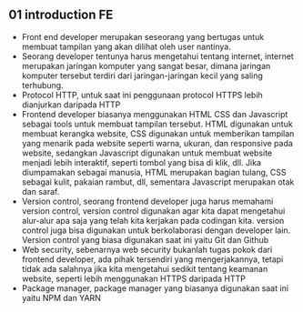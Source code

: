 ## 01 introduction FE

- Front end developer merupakan seseorang yang bertugas untuk membuat tampilan yang akan dilihat oleh user nantinya. 
- Seorang developer tentunya harus mengetahui tentang internet, internet merupakan jaringan komputer yang sangat besar, dimana jaringan komputer tersebut terdiri dari jaringan-jaringan kecil yang saling terhubung.
- Protocol HTTP, untuk saat ini penggunaan protocol HTTPS lebih dianjurkan daripada HTTP
- Frontend developer biasanya menggunakan HTML CSS dan Javascript sebagai tools untuk membuat tampilan tersebut. HTML digunakan untuk membuat kerangka website, CSS digunakan untuk memberikan tampilan yang menarik pada website seperti warna, ukuran, dan responsive pada website, sedangkan Javascript digunakan untuk membuat website menjadi lebih interaktif, seperti tombol yang bisa di klik, dll. Jika diumpamakan sebagai manusia, HTML merupakan bagian tulang, CSS sebagai kulit, pakaian rambut, dll, sementara Javascript merupakan otak dan saraf. 
- Version control, seorang frontend developer juga harus memahami version control, version control digunakan agar kita dapat mengetahui alur-alur apa saja yang telah kita kerjakan pada codingan kita. version control juga bisa digunakan untuk berkolaborasi dengan developer lain. Version control yang biasa digunakan saat ini yaitu Git dan Github
- Web security, sebenarnya web security bukanlah tugas pokok dari frontend developer, ada pihak tersendiri yang mengerjakannya, tetapi tidak ada salahnya jika kita mengetahui sedikit tentang keamanan website, seperti lebih menggunakan HTTPS daripada HTTP
- Package manager, package manager yang biasanya digunakan saat ini yaitu NPM dan YARN
